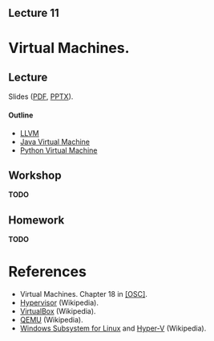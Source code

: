 Lecture 11
---

# Virtual Machines.

## Lecture

Slides ([PDF](OS_Lecture_11.pdf), [PPTX](OS_Lecture_11.pptx)).

#### Outline

* [LLVM](llvm.md)
* [Java Virtual Machine](java.md)
* [Python Virtual Machine](python.md)

## Workshop

__TODO__

## Homework

__TODO__

# References

* Virtual Machines. Chapter 18 in [[OSC]](../../books.md).
* [Hypervisor](https://en.wikipedia.org/wiki/Hypervisor) (Wikipedia).  
* [VirtualBox](https://en.wikipedia.org/wiki/VirtualBox) (Wikipedia).
* [QEMU](https://en.wikipedia.org/wiki/QEMU) (Wikipedia).
* [Windows Subsystem for Linux](https://en.wikipedia.org/wiki/Windows_Subsystem_for_Linux) and
  [Hyper-V](https://en.wikipedia.org/wiki/Hyper-V) (Wikipedia).
